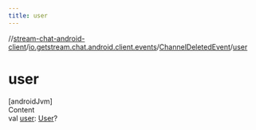 ```yaml
---
title: user
---
```

//[stream-chat-android-client](../../../index.md)/[io.getstream.chat.android.client.events](../index.md)/[ChannelDeletedEvent](index.md)/[user](user.md)



# user  
[androidJvm]  
Content  
val [user](user.md): [User](../../io.getstream.chat.android.client.models/User/index.md)?  



